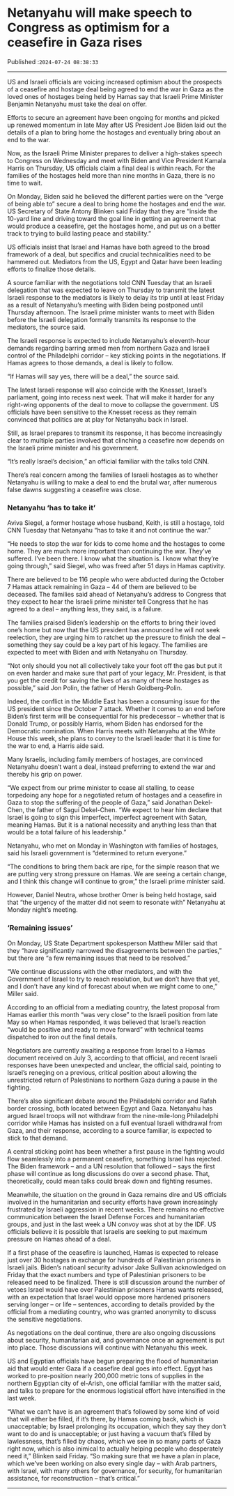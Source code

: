 # Netanyahu will make speech to Congress as optimism for a ceasefire in Gaza rises

Published :`2024-07-24 08:38:33`

---

US and Israeli officials are voicing increased optimism about the prospects of a ceasefire and hostage deal being agreed to end the war in Gaza as the loved ones of hostages being held by Hamas say that Israeli Prime Minister Benjamin Netanyahu must take the deal on offer.

Efforts to secure an agreement have been ongoing for months and picked up renewed momentum in late May after US President Joe Biden laid out the details of a plan to bring home the hostages and eventually bring about an end to the war.

Now, as the Israeli Prime Minister prepares to deliver a high-stakes speech to Congress on Wednesday and meet with Biden and Vice President Kamala Harris on Thursday, US officials claim a final deal is within reach. For the families of the hostages held more than nine months in Gaza, there is no time to wait.

On Monday, Biden said he believed the different parties were on the “verge of being able to” secure a deal to bring home the hostages and end the war. US Secretary of State Antony Blinken said Friday that they are “inside the 10-yard line and driving toward the goal line in getting an agreement that would produce a ceasefire, get the hostages home, and put us on a better track to trying to build lasting peace and stability.”

US officials insist that Israel and Hamas have both agreed to the broad framework of a deal, but specifics and crucial technicalities need to be hammered out. Mediators from the US, Egypt and Qatar have been leading efforts to finalize those details.

A source familiar with the negotiations told CNN Tuesday that an Israeli delegation that was expected to leave on Thursday to transmit the latest Israeli response to the mediators is likely to delay its trip until at least Friday as a result of Netanyahu’s meeting with Biden being postponed until Thursday afternoon. The Israeli prime minister wants to meet with Biden before the Israeli delegation formally transmits its response to the mediators, the source said.

The Israeli response is expected to include Netanyahu’s eleventh-hour demands regarding barring armed men from northern Gaza and Israeli control of the Philadelphi corridor – key sticking points in the negotiations. If Hamas agrees to those demands, a deal is likely to follow.

“If Hamas will say yes, there will be a deal,” the source said.

The latest Israeli response will also coincide with the Knesset, Israel’s parliament, going into recess next week. That will make it harder for any right-wing opponents of the deal to move to collapse the government. US officials have been sensitive to the Knesset recess as they remain convinced that politics are at play for Netanyahu back in Israel.

Still, as Israel prepares to transmit its response, it has become increasingly clear to multiple parties involved that clinching a ceasefire now depends on the Israeli prime minister and his government.

“It’s really Israel’s decision,” an official familiar with the talks told CNN.

There’s real concern among the families of Israeli hostages as to whether Netanyahu is willing to make a deal to end the brutal war, after numerous false dawns suggesting a ceasefire was close.

### Netanyahu ‘has to take it’

Aviva Siegel, a former hostage whose husband, Keith, is still a hostage, told CNN Tuesday that Netanyahu “has to take it and not continue the war.”

“He needs to stop the war for kids to come home and the hostages to come home. They are much more important than continuing the war. They’ve suffered. I’ve been there. I know what the situation is. I know what they’re going through,” said Siegel, who was freed after 51 days in Hamas captivity.

There are believed to be 116 people who were abducted during the October 7 Hamas attack remaining in Gaza – 44 of them are believed to be deceased. The families said ahead of Netanyahu’s address to Congress that they expect to hear the Israeli prime minister tell Congress that he has agreed to a deal – anything less, they said, is a failure.

The families praised Biden’s leadership on the efforts to bring their loved one’s home but now that the US president has announced he will not seek reelection, they are urging him to ratchet up the pressure to finish the deal – something they say could be a key part of his legacy. The families are expected to meet with Biden and with Netanyahu on Thursday.

“Not only should you not all collectively take your foot off the gas but put it on even harder and make sure that part of your legacy, Mr. President, is that you get the credit for saving the lives of as many of these hostages as possible,” said Jon Polin, the father of Hersh Goldberg-Polin.

Indeed, the conflict in the Middle East has been a consuming issue for the US president since the October 7 attack. Whether it comes to an end before Biden’s first term will be consequential for his predecessor – whether that is Donald Trump, or possibly Harris, whom Biden has endorsed for the Democratic nomination. When Harris meets with Netanyahu at the White House this week, she plans to convey to the Israeli leader that it is time for the war to end, a Harris aide said.

Many Israelis, including family members of hostages, are convinced Netanyahu doesn’t want a deal, instead preferring to extend the war and thereby his grip on power.

“We expect from our prime minister to cease all stalling, to cease torpedoing any hope for a negotiated return of hostages and a ceasefire in Gaza to stop the suffering of the people of Gaza,” said Jonathan Dekel-Chen, the father of Sagui Dekel-Chen. “We expect to hear him declare that Israel is going to sign this imperfect, imperfect agreement with Satan, meaning Hamas. But it is a national necessity and anything less than that would be a total failure of his leadership.”

Netanyahu, who met on Monday in Washington with families of hostages, said his Israeli government is “determined to return everyone.”

“The conditions to bring them back are ripe, for the simple reason that we are putting very strong pressure on Hamas. We are seeing a certain change, and I think this change will continue to grow,” the Israeli prime minister said.

However, Daniel Neutra, whose brother Omer is being held hostage, said that “the urgency of the matter did not seem to resonate with” Netanyahu at Monday night’s meeting.

### ‘Remaining issues’

On Monday, US State Department spokesperson Matthew Miller said that they “have significantly narrowed the disagreements between the parties,” but there are “a few remaining issues that need to be resolved.”

“We continue discussions with the other mediators, and with the Government of Israel to try to reach resolution, but we don’t have that yet, and I don’t have any kind of forecast about when we might come to one,” Miller said.

According to an official from a mediating country, the latest proposal from Hamas earlier this month “was very close” to the Israeli position from late May so when Hamas responded, it was believed that Israel’s reaction “would be positive and ready to move forward” with technical teams dispatched to iron out the final details.

Negotiators are currently awaiting a response from Israel to a Hamas document received on July 3, according to that official, and recent Israeli responses have been unexpected and unclear, the official said, pointing to Israel’s reneging on a previous, critical position about allowing the unrestricted return of Palestinians to northern Gaza during a pause in the fighting.

There’s also significant debate around the Philadelphi corridor and Rafah border crossing, both located between Egypt and Gaza. Netanyahu has argued Israel troops will not withdraw from the nine-mile-long Philadelphi corridor while Hamas has insisted on a full eventual Israeli withdrawal from Gaza, and their response, according to a source familiar, is expected to stick to that demand.

A central sticking point has been whether a first pause in the fighting would flow seamlessly into a permanent ceasefire, something Israel has rejected. The Biden framework – and a UN resolution that followed – says the first phase will continue as long discussions do over a second phase. That, theoretically, could mean talks could break down and fighting resumes.

Meanwhile, the situation on the ground in Gaza remains dire and US officials involved in the humanitarian and security efforts have grown increasingly frustrated by Israeli aggression in recent weeks. There remains no effective communication between the Israel Defense Forces and humanitarian groups, and just in the last week a UN convoy was shot at by the IDF. US officials believe it is possible that Israelis are seeking to put maximum pressure on Hamas ahead of a deal.

If a first phase of the ceasefire is launched, Hamas is expected to release just over 30 hostages in exchange for hundreds of Palestinian prisoners in Israeli jails. Biden’s natioanl security advisor Jake Sullivan acknowledged on Friday that the exact numbers and type of Palestinian prisoners to be released need to be finalized. There is still discussion around the number of vetoes Israel would have over Palestinian prisoners Hamas wants released, with an expectation that Israel would oppose more hardened prisoners serving longer – or life – sentences, according to details provided by the official from a mediating country, who was granted anonymity to discuss the sensitive negotiations.

As negotiations on the deal continue, there are also ongoing discussions about security, humanitarian aid, and governance once an agreement is put into place. Those discussions will continue with Netanyahu this week.

US and Egyptian officials have begun preparing the flood of humanitarian aid that would enter Gaza if a ceasefire deal goes into effect. Egypt has worked to pre-position nearly 200,000 metric tons of supplies in the northern Egyptian city of el-Arish, one official familiar with the matter said, and talks to prepare for the enormous logistical effort have intensified in the last week.

“What we can’t have is an agreement that’s followed by some kind of void that will either be filled, if it’s there, by Hamas coming back, which is unacceptable; by Israel prolonging its occupation, which they say they don’t want to do and is unacceptable; or just having a vacuum that’s filled by lawlessness, that’s filled by chaos, which we see in so many parts of Gaza right now, which is also inimical to actually helping people who desperately need it,” Blinken said Friday. “So making sure that we have a plan in place, which we’ve been working on also every single day – with Arab partners, with Israel, with many others for governance, for security, for humanitarian assistance, for reconstruction – that’s critical.”

---

